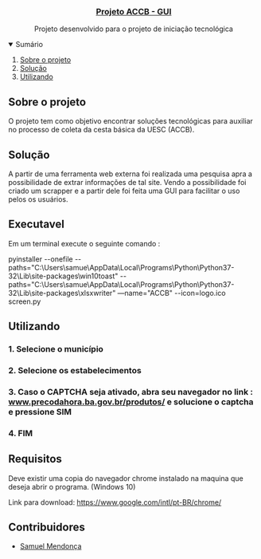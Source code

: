 <!-- PROJECT LOGO -->
<br />
<p align="center">
  <a href="https://github.com/Syphoon/ACCB_IT/tree/GUI">
    <!-- <img src="./img/logo_2.png" alt="Logo" width="100"> -->
	<h3 align="center">Projeto ACCB - GUI</h3>
  </a>
  <p align="center">
    Projeto desenvolvido para o projeto de iniciação tecnológica
    <br />
    <!-- <a href="https://adrielfabricio.github.io/coffee-chat/"><strong>Documentação do código do projeto</strong></a> -->
  </p>
</p>


<!-- TABLE OF CONTENTS -->
<details open="open">
  <summary>Sumário</summary>
  <ol>
    <li>
        <a href="#sobre-o-projeto">Sobre o projeto</a>
    </li>
	<li> <a href="#solução"> Solução </a> </li>
	<li> <a href="#utilizando"> Utilizando </a> </li>
  </ol>
</details>

## Sobre o projeto

O projeto tem como objetivo encontrar soluções tecnológicas para auxiliar no processo de coleta da cesta básica da UESC (ACCB).

## Solução

A partir de uma ferramenta web externa foi realizada uma pesquisa apra a possibilidade de extrar informações de tal site. Vendo a possibilidade foi criado um scrapper e a partir dele foi feita uma GUI para facilitar o uso pelos os usuários.


## Executavel

Em um terminal execute o seguinte comando :

pyinstaller --onefile --paths="C:\Users\samue\AppData\Local\Programs\Python\Python37-32\Lib\site-packages\win10toast" --paths="C:\Users\samue\AppData\Local\Programs\Python\Python37-32\Lib\site-packages\xlsxwriter"  —name="ACCB"  --icon=logo.ico  screen.py

## Utilizando

### 1. Selecione o município 
### 2. Selecione os estabelecimentos
### 3. Caso o CAPTCHA seja ativado, abra seu navegador no link : www.precodahora.ba.gov.br/produtos/ e solucione o captcha e pressione SIM
### 4. FIM

## Requisitos

Deve existir uma copia do navegador chrome instalado na maquina que deseja abrir o programa. (Windows 10)

Link para download: https://www.google.com/intl/pt-BR/chrome/

## Contribuidores

- [Samuel Mendonça](https://github.com/Syphoon)
